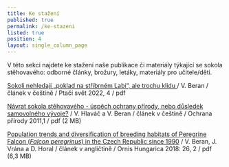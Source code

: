 ```yaml
---
title: Ke stažení
published: true
permalink: /ke-stazeni
listed: true
position: 4
layout: single_column_page
---
```

V této sekci najdete ke stažení naše publikace či materiály týkající se sokola stěhovavého: odborné články, brožury, letáky, materiály pro učitele/děti.

[Sokoli nehledají „poklad na stříbrném Labi“, ale trochu klidu ](/media/PtaciSvet_2022_04_Beran_sokol.pdf)/ V. Beran / článek v češtině / Ptačí svět 2022, 4 / pdf

[Návrat sokola stěhovavého - úspěch ochrany přírody, nebo důsledek samovolného vývoje?](/media/OP_8-11.pdf) / V. Hlaváč a V. Beran / článek v češtině / Ochrana přírody 2011,1 / pdf (2 MB)

[Population trends and diversification of breeding habitats of Peregrine Falcon  (_Falcon peregrinus_) in the Czech Republic since 1990](/media/Ornishungarica_peregrinefalcon_2018.pdf) / V. Beran, J. Vrána a D. Horal / článek v angličtině / Ornis Hungarica 2018: 26, 2 / pdf (6,3 MB)
